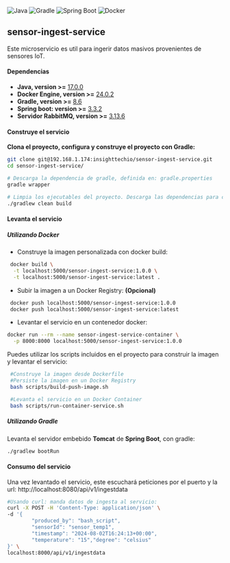 
![Java](https://img.shields.io/badge/Java-ED8B00?style=for-the-badge&logo=java&logoColor=white)
![Gradle](https://img.shields.io/badge/Gradle-02303A?style=for-the-badge&logo=gradle&logoColor=white)
![Spring Boot](https://img.shields.io/badge/Spring_Boot-6DB33F?style=for-the-badge&logo=spring-boot&logoColor=white)
![Docker](https://img.shields.io/badge/Docker-2496ED?style=for-the-badge&logo=docker&logoColor=white)

## sensor-ingest-service
Este microservicio es util para ingerir datos masivos provenientes de sensores IoT.

#### Dependencias
- **Java, version >=** [17.0.0](https://aws.amazon.com/es/corretto/)
- **Docker Engine, version >=** [24.0.2](https://www.docker.com/)
- **Gradle, version >=** [8.6](https://gradle.org/)
- **Spring boot: version >=** [3.3.2](https://spring.io/projects/spring-boot/)
- **Servidor RabbitMQ, version >=** [3.13.6](https://www.rabbitmq.com/)

#### Construye el servicio

  **Clona el proyecto, configura y construye el proyecto con Gradle:**
  ``` sh
  git clone git@192.168.1.174:insighttechio/sensor-ingest-service.git
  cd sensor-ingest-service/

  # Descarga la dependencia de gradle, definida en: gradle.properties
  gradle wrapper

  # Limpia los ejecutables del proyecto. Descarga las dependencias para crear un ejecutable: .JAR
  ./gradlew clean build
  ```
#### Levanta el servicio
##### Utilizando Docker
   - Construye la imagen personalizada con docker build:
   ```sh
    docker build \
     -t localhost:5000/sensor-ingest-service:1.0.0 \
     -t localhost:5000/sensor-ingest-service:latest .
   ```

   - Subir la imagen a un Docker Registry: **(Opcional)**
   ```sh
    docker push localhost:5000/sensor-ingest-service:1.0.0
    docker push localhost:5000/sensor-ingest-service:latest
   ```

   - Levantar el servicio en un contenedor docker:
   ```sh
   docker run --rm --name sensor-ingest-service-container \
     -p 8000:8000 localhost:5000/sensor-ingest-service:1.0.0
   ```
   Puedes utilizar los scripts incluidos en el proyecto para construir la imagen y levantar el servicio:
   ```sh
    #Construye la imagen desde Dockerfile
    #Persiste la imagen en un Docker Registry
    bash scripts/build-push-image.sh

    #Levanta el servicio en un Docker Container
    bash scripts/run-container-service.sh
   ```
##### Utilizando Gradle
Levanta el servidor embebido **Tomcat** de **Spring Boot**, con  gradle:
```sh
./gradlew bootRun
```

#### Consumo del servicio
Una vez levantado el servicio, este escuchará peticiones por el puerto y la url: http://localhost:8080/api/v1/ingestdata
```bash
#Usando curl: manda datos de ingesta al servicio:
curl -X POST -H 'Content-Type: application/json' \
-d '{
        "produced_by": "bash_script", 
        "sensorId": "sensor_temp1",
        "timestamp": "2024-08-02T16:24:13+00:00", 
        "temperature": "15","degree": "celsius"
}' \
localhost:8000/api/v1/ingestdata
```

